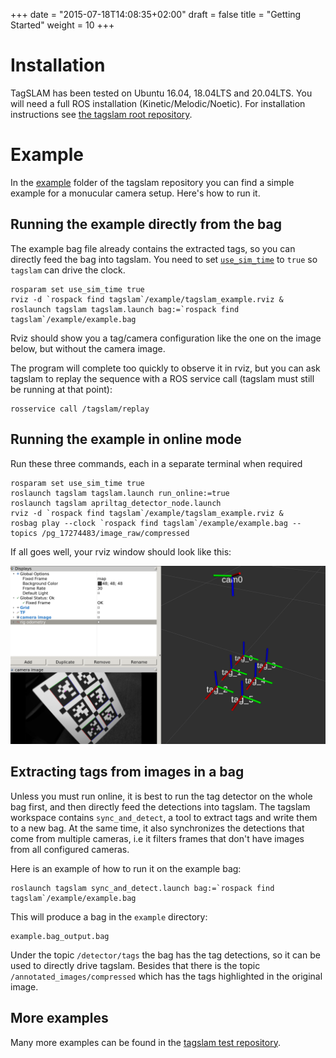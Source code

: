 +++
date = "2015-07-18T14:08:35+02:00"
draft = false
title = "Getting Started"
weight = 10
+++
# Installation
TagSLAM has been tested on Ubuntu 16.04, 18.04LTS and 20.04LTS. You will need a
full ROS installation (Kinetic/Melodic/Noetic). For installation
instructions see
[the tagslam root repository](https://github.com/berndpfrommer/tagslam_root).

# Example
In the
[example](https://github.com/berndpfrommer/tagslam/tree/master/example) folder
of the tagslam repository you can find a simple example for a
monucular camera setup. Here's how to run it. 

## Running the example directly from the bag

The example bag file already contains the extracted tags,
so you can directly feed the bag into tagslam. You need to
set [``use_sim_time``](http://wiki.ros.org/Clock) to ``true`` so 
``tagslam`` can  drive the clock. 

    rosparam set use_sim_time true
    rviz -d `rospack find tagslam`/example/tagslam_example.rviz &
    roslaunch tagslam tagslam.launch bag:=`rospack find tagslam`/example/example.bag

Rviz should show you a tag/camera configuration like the one on the
image below, but without the camera image.

The program will complete too quickly to observe it in rviz, but you can
ask tagslam to replay the sequence with a ROS service call (tagslam must
still be running at that point):

    rosservice call /tagslam/replay

## Running the example in online mode

Run these three commands, each in a separate terminal when required

    rosparam set use_sim_time true
    roslaunch tagslam tagslam.launch run_online:=true
    roslaunch tagslam apriltag_detector_node.launch
    rviz -d `rospack find tagslam`/example/tagslam_example.rviz &
    rosbag play --clock `rospack find tagslam`/example/example.bag --topics /pg_17274483/image_raw/compressed

If all goes well, your rviz window should look like this:

![rviz online](../media/example_online.png "rviz online")


## Extracting tags from images in a bag

Unless you must run online, it is best to run the tag detector on the
whole bag first, and then directly feed the detections into tagslam.
The tagslam workspace contains ``sync_and_detect``, a tool to extract
tags and write them to a new bag. At the same time, it also synchronizes
the detections that come from multiple cameras, i.e it filters frames
that don't have images from all configured cameras.

Here is an example of how to run it on the example bag:

    roslaunch tagslam sync_and_detect.launch bag:=`rospack find tagslam`/example/example.bag

This will produce a bag in the ``example`` directory:

    example.bag_output.bag

Under the topic ``/detector/tags`` the bag has the tag detections, so it
can be used to directly drive tagslam. Besides that there is the topic
``/annotated_images/compressed`` which has the tags highlighted in the
original image.

## More examples

Many more examples can be found in the [tagslam test
repository](https://github.com/berndpfrommer/tagslam_test/tree/master/tests).
